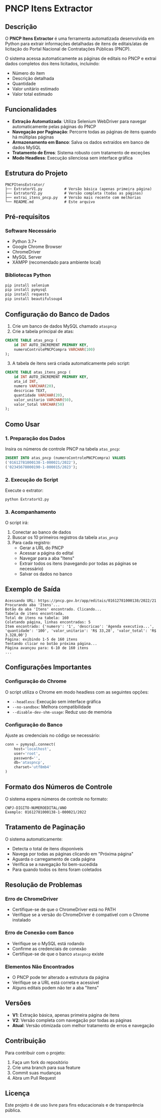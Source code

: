 # PNCP Itens Extractor

## Descrição

O **PNCP Itens Extractor** é uma ferramenta automatizada desenvolvida em Python para extrair informações detalhadas de itens de editais/atas de licitação do Portal Nacional de Contratações Públicas (PNCP).

O sistema acessa automaticamente as páginas de editais no PNCP e extrai dados completos dos itens licitados, incluindo:
- Número do item
- Descrição detalhada
- Quantidade
- Valor unitário estimado
- Valor total estimado

## Funcionalidades

- **Extração Automatizada**: Utiliza Selenium WebDriver para navegar automaticamente pelas páginas do PNCP
- **Navegação por Paginação**: Percorre todas as páginas de itens quando há múltiplas páginas
- **Armazenamento em Banco**: Salva os dados extraídos em banco de dados MySQL
- **Tratamento de Erros**: Sistema robusto com tratamento de exceções
- **Modo Headless**: Execução silenciosa sem interface gráfica

## Estrutura do Projeto

```
PNCPItensExtrator/
├── ExtratorV1.py          # Versão básica (apenas primeira página)
├── ExtratorV2.py          # Versão completa (todas as páginas)
├── extrai_itens_pncp.py   # Versão mais recente com melhorias
└── README.md              # Este arquivo
```

## Pré-requisitos

### Software Necessário

- Python 3.7+
- Google Chrome Browser
- ChromeDriver
- MySQL Server
- XAMPP (recomendado para ambiente local)

### Bibliotecas Python

```bash
pip install selenium
pip install pymysql
pip install requests
pip install beautifulsoup4
```

## Configuração do Banco de Dados

1. Crie um banco de dados MySQL chamado `ataspncp`
2. Crie a tabela principal de atas:

```sql
CREATE TABLE atas_pncp (
    id INT AUTO_INCREMENT PRIMARY KEY,
    numeroControlePNCPCompra VARCHAR(100)
);
```

3. A tabela de itens será criada automaticamente pelo script:

```sql
CREATE TABLE atas_itens_pncp (
    id INT AUTO_INCREMENT PRIMARY KEY,
    ata_id INT,
    numero VARCHAR(20),
    descricao TEXT,
    quantidade VARCHAR(20),
    valor_unitario VARCHAR(50),
    valor_total VARCHAR(50)
);
```

## Como Usar

### 1. Preparação dos Dados

Insira os números de controle PNCP na tabela `atas_pncp`:

```sql
INSERT INTO atas_pncp (numeroControlePNCPCompra) VALUES 
('01612781000138-1-000021/2022'),
('02345678000190-1-000015/2023');
```

### 2. Execução do Script

Execute o extrator:

```bash
python ExtratorV2.py
```

### 3. Acompanhamento

O script irá:
1. Conectar ao banco de dados
2. Buscar os 10 primeiros registros da tabela `atas_pncp`
3. Para cada registro:
   - Gerar a URL do PNCP
   - Acessar a página do edital
   - Navegar para a aba "Itens"
   - Extrair todos os itens (navegando por todas as páginas se necessário)
   - Salvar os dados no banco

## Exemplo de Saída

```
Acessando URL: https://pncp.gov.br/app/editais/01612781000138/2022/21
Procurando aba 'Itens'...
Botão da aba 'Itens' encontrado. Clicando...
Tabela de itens encontrada.
Total de itens na tabela: 160
Coletando página, linhas encontradas: 5
Item encontrado: {'numero': '1', 'descricao': 'Agenda executiva...', 'quantidade': '100', 'valor_unitario': 'R$ 33,28', 'valor_total': 'R$ 3.328,00'}
Página: exibindo 1-5 de 160 itens
Tentando clicar no botão próxima página...
Página avançou para: 6-10 de 160 itens
...
```

## Configurações Importantes

### Configuração do Chrome

O script utiliza o Chrome em modo headless com as seguintes opções:
- `--headless`: Execução sem interface gráfica
- `--no-sandbox`: Melhora compatibilidade
- `--disable-dev-shm-usage`: Reduz uso de memória

### Configuração do Banco

Ajuste as credenciais no código se necessário:

```python
conn = pymysql.connect(
    host='localhost', 
    user='root', 
    password='', 
    db='ataspncp', 
    charset='utf8mb4'
)
```

## Formato dos Números de Controle

O sistema espera números de controle no formato:
```
CNPJ-DIGITO-NUMEROEDITAL/ANO
Exemplo: 01612781000138-1-000021/2022
```

## Tratamento de Paginação

O sistema automaticamente:
- Detecta o total de itens disponíveis
- Navega por todas as páginas clicando em "Próxima página"
- Aguarda o carregamento de cada página
- Verifica se a navegação foi bem-sucedida
- Para quando todos os itens foram coletados

## Resolução de Problemas

### Erro de ChromeDriver
- Certifique-se de que o ChromeDriver está no PATH
- Verifique se a versão do ChromeDriver é compatível com o Chrome instalado

### Erro de Conexão com Banco
- Verifique se o MySQL está rodando
- Confirme as credenciais de conexão
- Certifique-se de que o banco `ataspncp` existe

### Elementos Não Encontrados
- O PNCP pode ter alterado a estrutura da página
- Verifique se a URL está correta e acessível
- Alguns editais podem não ter a aba "Itens"

## Versões

- **V1**: Extração básica, apenas primeira página de itens
- **V2**: Versão completa com navegação por todas as páginas
- **Atual**: Versão otimizada com melhor tratamento de erros e navegação

## Contribuição

Para contribuir com o projeto:
1. Faça um fork do repositório
2. Crie uma branch para sua feature
3. Commit suas mudanças
4. Abra um Pull Request

## Licença

Este projeto é de uso livre para fins educacionais e de transparência pública.